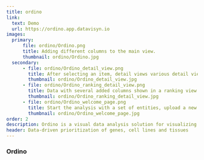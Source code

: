 ```yaml
---
title: ordino
link:
  text: Demo
  url: https://ordino.app.datavisyn.io
images:
  primary:
      file: ordino/Ordino.png
      title: Adding different columns to the main view.
      thumbnail: ordino/Ordino.jpg
  secondary:
      - file: ordino/Ordino_detail_view.png
        title: After selecting an item, detail views various detail views can be opened to further analyze it.
        thumbnail: ordino/Ordino_detail_view.jpg
      - file: ordino/Ordino_ranking_detail_view.png
        title: Data with several added columns shown in a ranking view.
        thumbnail: ordino/Ordino_ranking_detail_view.jpg
      - file: ordino/Ordino_welcome_page.png
        title: Start the analysis with a set of entities, upload a new dataset or continue a temporary or persistent session.
        thumbnail: ordino/Ordino_welcome_page.jpg
order: 2
description: Ordino is a visual data analysis solution for visualizing and ranking tabular data.  It computes scores based on different parameters, ranks and filters them to subsequently identify new analysis targets.
header: Data-driven prioritization of genes, cell lines and tissues
---
```


### Ordino
